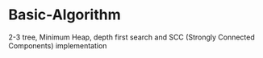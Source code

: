 # Basic-Algorithm
2-3 tree, Minimum Heap, depth first search and SCC (Strongly Connected Components) implementation
